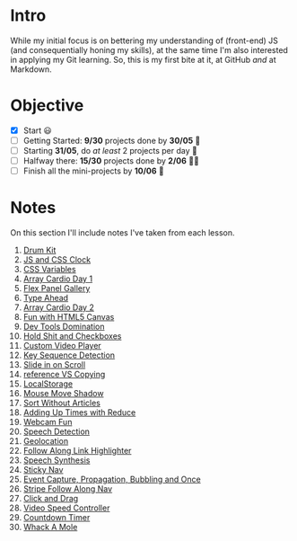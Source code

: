 # Intro
While my initial focus is on bettering my understanding of (front-end) JS (and consequentially honing my skills), at the same time I'm also interested in applying my Git learning. So, this is my first bite at it, at GitHub *and* at Markdown.

# Objective
- [x] Start 😃
- [ ] Getting Started: **9/30** projects done by **30/05** 💪
- [ ] Starting **31/05**, do *at least* 2 projects per day 🤞
- [ ] Halfway there: **15/30** projects done by **2/06** 💪💪
- [ ] Finish all the mini-projects by **10/06** 🎉

# Notes
On this section I'll include notes I've taken from each lesson.

1. [Drum Kit](/01%20-%20Drum%20Kit/notes.md)
2. [JS and CSS Clock](#)
3. [CSS Variables](#)
4. [Array Cardio Day 1](#)
5. [Flex Panel Gallery](#)
6. [Type Ahead](#)
7. [Array Cardio Day 2](#)
8. [Fun with HTML5 Canvas](#)
9. [Dev Tools Domination](#)
10. [Hold Shit and Checkboxes](#)
11. [Custom Video Player](#)
12. [Key Sequence Detection](#)
13. [Slide in on Scroll](#)
14. [reference VS Copying](#)
15. [LocalStorage](#)
16. [Mouse Move Shadow](#)
17. [Sort Without Articles](#)
18. [Adding Up Times with Reduce](#)
19. [Webcam Fun](#)
20. [Speech Detection](#)
21. [Geolocation](#)
22. [Follow Along Link Highlighter](#)
23. [Speech Synthesis](#)
24. [Sticky Nav](#)
25. [Event Capture, Propagation, Bubbling and Once](#)
26. [Stripe Follow Along Nav](#)
27. [Click and Drag](#)
28. [Video Speed Controller](#)
29. [Countdown Timer](#)
30. [Whack A Mole](#)